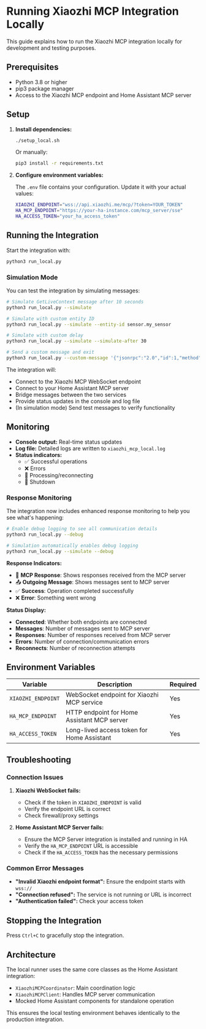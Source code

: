# Running Xiaozhi MCP Integration Locally

This guide explains how to run the Xiaozhi MCP integration locally for development and testing purposes.

## Prerequisites

- Python 3.8 or higher
- pip3 package manager
- Access to the Xiaozhi MCP endpoint and Home Assistant MCP server

## Setup

1. **Install dependencies:**

   ```bash
   ./setup_local.sh
   ```

   Or manually:

   ```bash
   pip3 install -r requirements.txt
   ```

2. **Configure environment variables:**

   The `.env` file contains your configuration. Update it with your actual values:

   ```bash
   XIAOZHI_ENDPOINT="wss://api.xiaozhi.me/mcp/?token=YOUR_TOKEN"
   HA_MCP_ENDPOINT="https://your-ha-instance.com/mcp_server/sse"
   HA_ACCESS_TOKEN="your_ha_access_token"
   ```

## Running the Integration

Start the integration with:

```bash
python3 run_local.py
```

### Simulation Mode

You can test the integration by simulating messages:

```bash
# Simulate GetLiveContext message after 10 seconds
python3 run_local.py --simulate

# Simulate with custom entity ID
python3 run_local.py --simulate --entity-id sensor.my_sensor

# Simulate with custom delay
python3 run_local.py --simulate --simulate-after 30

# Send a custom message and exit
python3 run_local.py --custom-message '{"jsonrpc":"2.0","id":1,"method":"tools/call","params":{"name":"GetLiveContext","arguments":{"entity_id":"sensor.test","context":"Testing"}}}'
```

The integration will:

- Connect to the Xiaozhi MCP WebSocket endpoint
- Connect to your Home Assistant MCP server
- Bridge messages between the two services
- Provide status updates in the console and log file
- (In simulation mode) Send test messages to verify functionality

## Monitoring

- **Console output:** Real-time status updates
- **Log file:** Detailed logs are written to `xiaozhi_mcp_local.log`
- **Status indicators:**
  - ✅ Successful operations
  - ❌ Errors
  - 🔄 Processing/reconnecting
  - 🛑 Shutdown

### Response Monitoring

The integration now includes enhanced response monitoring to help you see what's happening:

```bash
# Enable debug logging to see all communication details
python3 run_local.py --debug

# Simulation automatically enables debug logging
python3 run_local.py --simulate --debug
```

**Response Indicators:**

- 🔴 **MCP Response**: Shows responses received from the MCP server
- 📤 **Outgoing Message**: Shows messages sent to MCP server
- ✅ **Success**: Operation completed successfully
- ❌ **Error**: Something went wrong

**Status Display:**

- **Connected**: Whether both endpoints are connected
- **Messages**: Number of messages sent to MCP server
- **Responses**: Number of responses received from MCP server
- **Errors**: Number of connection/communication errors
- **Reconnects**: Number of reconnection attempts

## Environment Variables

| Variable           | Description                                 | Required |
| ------------------ | ------------------------------------------- | -------- |
| `XIAOZHI_ENDPOINT` | WebSocket endpoint for Xiaozhi MCP service  | Yes      |
| `HA_MCP_ENDPOINT`  | HTTP endpoint for Home Assistant MCP server | Yes      |
| `HA_ACCESS_TOKEN`  | Long-lived access token for Home Assistant  | Yes      |

## Troubleshooting

### Connection Issues

1. **Xiaozhi WebSocket fails:**

   - Check if the token in `XIAOZHI_ENDPOINT` is valid
   - Verify the endpoint URL is correct
   - Check firewall/proxy settings

2. **Home Assistant MCP Server fails:**
   - Ensure the MCP Server integration is installed and running in HA
   - Verify the `HA_MCP_ENDPOINT` URL is accessible
   - Check if the `HA_ACCESS_TOKEN` has the necessary permissions

### Common Error Messages

- **"Invalid Xiaozhi endpoint format":** Ensure the endpoint starts with `wss://`
- **"Connection refused":** The service is not running or URL is incorrect
- **"Authentication failed":** Check your access token

## Stopping the Integration

Press `Ctrl+C` to gracefully stop the integration.

## Architecture

The local runner uses the same core classes as the Home Assistant integration:

- `XiaozhiMCPCoordinator`: Main coordination logic
- `XiaozhiMCPClient`: Handles MCP server communication
- Mocked Home Assistant components for standalone operation

This ensures the local testing environment behaves identically to the production integration.
